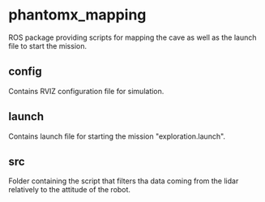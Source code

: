 # phantomx_mapping 

ROS package providing scripts for mapping the cave as well as the launch file to start the mission. 

## config 

Contains RVIZ configuration file for simulation.

## launch 

Contains launch file for starting the mission "exploration.launch".

## src

Folder containing the script that filters tha data coming from the lidar relatively to the attitude of the robot. 
